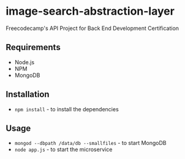 # image-search-abstraction-layer
Freecodecamp's API Project for Back End Development Certification

## Requirements
* Node.js
* NPM
* MongoDB

## Installation
* `npm install` - to install the dependencies

## Usage
* `mongod --dbpath /data/db --smallfiles` - to start MongoDB
* `node app.js` - to start the microservice

